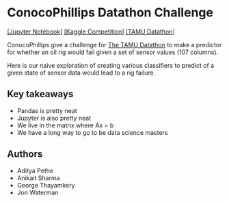 # ConocoPhillips Datathon Challenge
[[Jupyter Notebook]](/FailureDetector.html) [[Kaggle Competition]](https://www.kaggle.com/c/equipfails/) [[TAMU Datathon]](http://tamudatathon.com)

ConocoPhillips give a challenge for [The TAMU Datathon](https://tamudatathon.com) to make a predictor for whether an oil rig would fail given a set of sensor values (107 columns).

Here is our naive exploration of creating various classifiers to predict of a given state of sensor data would lead to a rig failure.

## Key takeaways
* Pandas is pretty neat
* Jupyter is also pretty neat
* We live in the matrix where Ax = b
* We have a long way to go to be data science masters

## Authors
* Aditya Pethe
* Anikait Sharma
* George Thayamkery
* Jon Waterman



